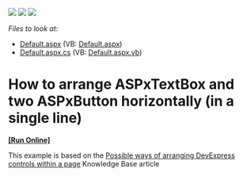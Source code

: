 <!-- default badges list -->
![](https://img.shields.io/endpoint?url=https://codecentral.devexpress.com/api/v1/VersionRange/128531253/13.1.4%2B)
[![](https://img.shields.io/badge/Open_in_DevExpress_Support_Center-FF7200?style=flat-square&logo=DevExpress&logoColor=white)](https://supportcenter.devexpress.com/ticket/details/E2919)
[![](https://img.shields.io/badge/📖_How_to_use_DevExpress_Examples-e9f6fc?style=flat-square)](https://docs.devexpress.com/GeneralInformation/403183)
<!-- default badges end -->
<!-- default file list -->
*Files to look at*:

* [Default.aspx](./CS/WebSite/Default.aspx) (VB: [Default.aspx](./VB/WebSite/Default.aspx))
* [Default.aspx.cs](./CS/WebSite/Default.aspx.cs) (VB: [Default.aspx.vb](./VB/WebSite/Default.aspx.vb))
<!-- default file list end -->
# How to arrange ASPxTextBox and two ASPxButton horizontally (in a single line)
<!-- run online -->
**[[Run Online]](https://codecentral.devexpress.com/e2919/)**
<!-- run online end -->


<p>This example is based on the <a href="https://www.devexpress.com/Support/Center/p/K18357">Possible ways of arranging DevExpress controls within a page</a> Knowledge Base article</p>

<br/>


